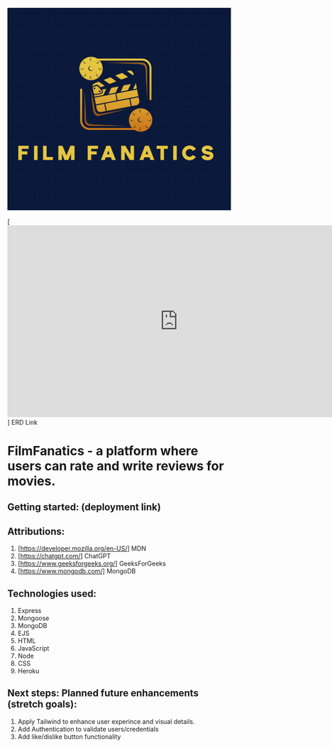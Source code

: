 ![Film Fanatics Logo](/public/images/logo.png)

[<iframe width="768" height="432" src="https://miro.com/app/live-embed/uXjVLZVW6Dw=/?moveToViewport=-2295,-455,2361,1343&embedId=447418331592" frameborder="0" scrolling="no" allow="fullscreen; clipboard-read; clipboard-write" allowfullscreen></iframe>] ERD Link

# FilmFanatics - a platform where users can rate and write reviews for movies.

## Getting started: (deployment link)

## Attributions:

1. [https://developer.mozilla.org/en-US/] MDN
2. [https://chatgpt.com/] ChatGPT
3. [https://www.geeksforgeeks.org/] GeeksForGeeks
4. [https://www.mongodb.com/] MongoDB

## Technologies used:

1. Express
2. Mongoose
3. MongoDB
4. EJS
5. HTML
6. JavaScript
7. Node
8. CSS
9. Heroku

## Next steps: Planned future enhancements (stretch goals):

1. Apply Tailwind to enhance user experince and visual details.
2. Add Authentication to validate users/credentials
3. Add like/dislike button functionality
